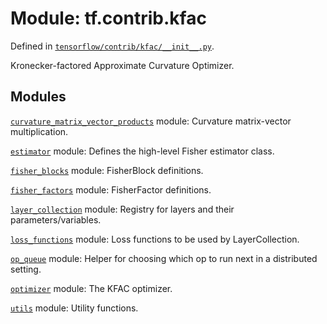 <div itemscope itemtype="http://developers.google.com/ReferenceObject">
<meta itemprop="name" content="tf.contrib.kfac" />
</div>

# Module: tf.contrib.kfac



Defined in [`tensorflow/contrib/kfac/__init__.py`](https://www.tensorflow.org/code/tensorflow/contrib/kfac/__init__.py).

Kronecker-factored Approximate Curvature Optimizer.

## Modules

[`curvature_matrix_vector_products`](../../tf/contrib/kfac/curvature_matrix_vector_products.md) module: Curvature matrix-vector multiplication.

[`estimator`](../../tf/contrib/kfac/estimator.md) module: Defines the high-level Fisher estimator class.

[`fisher_blocks`](../../tf/contrib/kfac/fisher_blocks.md) module: FisherBlock definitions.

[`fisher_factors`](../../tf/contrib/kfac/fisher_factors.md) module: FisherFactor definitions.

[`layer_collection`](../../tf/contrib/kfac/layer_collection.md) module: Registry for layers and their parameters/variables.

[`loss_functions`](../../tf/contrib/kfac/loss_functions.md) module: Loss functions to be used by LayerCollection.

[`op_queue`](../../tf/contrib/kfac/op_queue.md) module: Helper for choosing which op to run next in a distributed setting.

[`optimizer`](../../tf/contrib/kfac/optimizer.md) module: The KFAC optimizer.

[`utils`](../../tf/contrib/kfac/utils.md) module: Utility functions.

